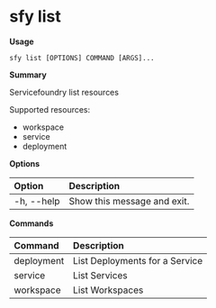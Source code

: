 # sfy list

**Usage**

`sfy list [OPTIONS] COMMAND [ARGS]...`

**Summary**

Servicefoundry list resources

Supported resources:
- workspace
- service
- deployment

**Options**

| **Option** | **Description** |
| :--- | :--- |
| -h, --help | Show this message and exit. |

**Commands**

| **Command** | **Description** |
| :--- | :--- |
| deployment | List Deployments for a Service |
| service | List Services |
| workspace | List Workspaces |
